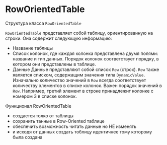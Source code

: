 # RowOrientedTable

Структура класса `RowOrientedTable`

`RowOrientedTable` представляет собой таблицу, ориентированную на строки. Она содержит следующую информацию:

- Название таблицы
- Список колонок, где каждая колонка представлена двумя полями: название и тип данных. Порядок колонок соответствует порядку, в котором они представлены в таблице.
- Данные
	Данные представляют собой список `Row` (строк).
	`Row` также является списком, содержащим значения типа `DynamicValue`. Изначально количество значений в `Row` всегда соответствует количеству элементов в списке колонок. Важен порядок значений в `Row`. Например, третий элемент в строке принадлежит колонке с номером 3 в списке колонок.

Функционал RowOrientedTable
* создается толко от таблицы
* сохранить танные в Row-Oriented таблице 
* обеспечить возможность читать данные но НЕ изменять
* и исходя от данных создать тоблицу идентичнее тому которому была создана 
